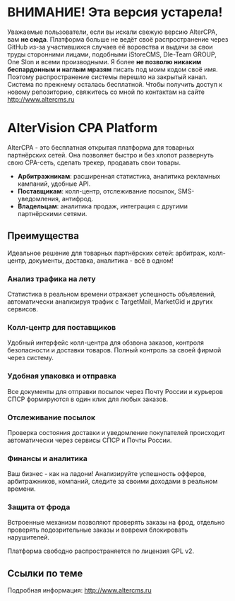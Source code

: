 # ВНИМАНИЕ! Эта версия устарела!

Уважаемые пользователи, если вы искали свежую версию AlterCPA, вам **не сюда**. Платформа больше не ведёт своё распространение через GitHub из-за участившихся случаев её воровства и выдачи за свои труды сторонними лицами, подобными iStoreCMS, Dle-Team GROUP, One Slon и всеми производными. Я более **не позволю никаким беспардонным и наглым мразям** писать под моим кодом своё имя. Поэтому распространение системы перешло на закрытый канал. Система по прежнему осталась бесплатной. Чтобы получить доступ к новому репозиторию, свяжитесь со мной по контактам на сайте  <http://www.altercms.ru>

# AlterVision CPA Platform

AlterCPA - это бесплатная открытая платформа для товарных партнёрских сетей. Она позволяет быстро и без хлопот развернуть свою CPA-сеть, сделать трекер, продавать свои товары.

- **Арбитражникам**: расширенная статистика, аналитика рекламных кампаний, удобные API.
- **Поставщикам**: колл-центр, отслеживание посылок, SMS-уведомления, антифрод.
- **Владельцам**: аналитика продаж, интеграция с другими партнёрскими сетями.

## Преимущества

Идеальное решение для товарных партнёрских сетей: арбитраж, колл-центр, документы, доставка, аналитика - всё в одном!

### Анализ трафика на лету
Статистика в реальном времени отражает успешность объявлений, автоматически анализируя трафик с TargetMail, MarketGid и других сервисов.

### Колл-центр для поставщиков
Удобный интерфейс колл-центра для обзвона заказов, контроля безопасности и доставки товаров. Полный контроль за своей фирмой через систему.

### Удобная упаковка и отправка
Все документы для отправки посылок через Почту России и курьеров СПСР формируются в один клик для любых заказов.

### Отслеживание посылок
Проверка состояния доставки и уведомление покупателей происходит автоматически через сервисы СПСР и Почты России.

### Финансы и аналитика
Ваш бизнес - как на ладони! Анализируйте успешность офферов, арбитражников, компаний, следите за своими доходами в реальном времени.

### Защита от фрода
Встроенные механизм позволяют проверять заказы на фрод, отдельно проверять подозрительные заказы и вовремя блокировать нарушителей.

Платформа свободно распространяется по лицензия GPL v2.

## Ссылки по теме

Подробная информация: <http://www.altercms.ru>
